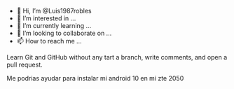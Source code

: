 - 👋 Hi, I’m @Luis1987robles
- 👀 I’m interested in ...
- 🌱 I’m currently learning ...
- 💞️ I’m looking to collaborate on ...
- 📫 How to reach me ...

<!---
Luis1987robles/Luis1987robles is a ✨ special ✨ repository because its `README.md` (this file) appears on your GitHub profile.
You can click the Preview link to take a look at your changes.
--->Learn Git and GitHub without any tart a branch, write comments, and open a pull request.
Me podrias ayudar para instalar mi android 10 en mi zte 2050
